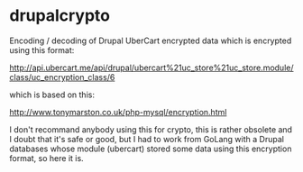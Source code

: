drupalcrypto
============

Encoding / decoding of Drupal UberCart encrypted data which is encrypted using this format:

http://api.ubercart.me/api/drupal/ubercart%21uc_store%21uc_store.module/class/uc_encryption_class/6

which is based on this:

http://www.tonymarston.co.uk/php-mysql/encryption.html

I don't recommand anybody using this for crypto, this is rather obsolete and I doubt that it's safe or good,
but I had to work from GoLang with a Drupal databases whose module (ubercart) stored some data using this encryption format, so here it is.